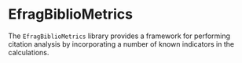 EfragBiblioMetrics
==================

The `EfragBiblioMetrics` library provides a framework for performing citation analysis by incorporating a number of 
  known indicators in the calculations.
